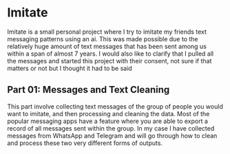 # Imitate
 Imitate is a small personal project where I try to imitate my friends text messaging patterns using an ai. This was made possible due to the relatively huge amount of text messages that has been sent among us within a span of almost 7 years. I would also like to clarify that I pulled all the messages and started this project with their consent, not sure if that matters or not but I thought it had to be said

 ## Part 01: Messages and Text Cleaning
 This part involve collecting text messages of the group of people you would want to imitate, and then processing and cleaning the data. Most of the popular messaging apps have a feature where you are able to export a record of all messages sent within the group. In my case I have collected messages from WhatsApp and Telegram and will go through how to clean and process these two very different forms of outputs.